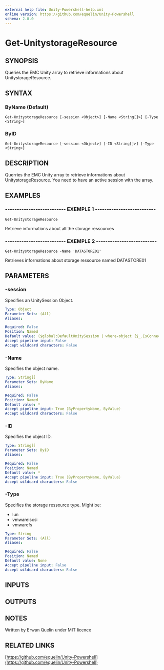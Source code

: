 ```yaml
---
external help file: Unity-Powershell-help.xml
online version: https://github.com/equelin/Unity-Powershell
schema: 2.0.0
---
```


# Get-UnitystorageResource

## SYNOPSIS
Queries the EMC Unity array to retrieve informations about UnitystorageResource.

## SYNTAX

### ByName (Default)
```
Get-UnitystorageResource [-session <Object>] [-Name <String[]>] [-Type <String>]
```

### ByID
```
Get-UnitystorageResource [-session <Object>] [-ID <String[]>] [-Type <String>]
```

## DESCRIPTION
Querries the EMC Unity array to retrieve informations about UnitystorageResource.
You need to have an active session with the array.

## EXAMPLES

### -------------------------- EXEMPLE 1 --------------------------
```
Get-UnitystorageResource
```

Retrieve informations about all the storage ressources

### -------------------------- EXEMPLE 2 --------------------------
```
Get-UnitystorageResource -Name 'DATASTORE01'
```

Retrieves informations about storage ressource named DATASTORE01

## PARAMETERS

### -session
Specifies an UnitySession Object.

```yaml
Type: Object
Parameter Sets: (All)
Aliases: 

Required: False
Position: Named
Default value: ($global:DefaultUnitySession | where-object {$_.IsConnected -eq $true})
Accept pipeline input: False
Accept wildcard characters: False
```

### -Name
Specifies the object name.

```yaml
Type: String[]
Parameter Sets: ByName
Aliases: 

Required: False
Position: Named
Default value: *
Accept pipeline input: True (ByPropertyName, ByValue)
Accept wildcard characters: False
```

### -ID
Specifies the object ID.

```yaml
Type: String[]
Parameter Sets: ByID
Aliases: 

Required: False
Position: Named
Default value: *
Accept pipeline input: True (ByPropertyName, ByValue)
Accept wildcard characters: False
```

### -Type
Specifies the storage ressource type.
Might be:
- lun
- vmwareiscsi
- vmwarefs

```yaml
Type: String
Parameter Sets: (All)
Aliases: 

Required: False
Position: Named
Default value: None
Accept pipeline input: False
Accept wildcard characters: False
```

## INPUTS

## OUTPUTS

## NOTES
Written by Erwan Quelin under MIT licence

## RELATED LINKS

[https://github.com/equelin/Unity-Powershell](https://github.com/equelin/Unity-Powershell)

